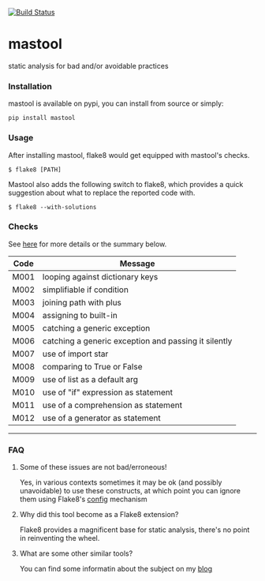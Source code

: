[![Build Status](https://travis-ci.org/omaraboumrad/mastool.svg?branch=master)](https://travis-ci.org/omaraboumrad/mastool)

# mastool

static analysis for bad and/or avoidable practices

### Installation

mastool is available on pypi, you can install from source or simply:

    pip install mastool

### Usage

After installing mastool, flake8 would get equipped with mastool's checks.

    $ flake8 [PATH]

Mastool also adds the following switch to flake8, which provides a quick
suggestion about what to replace the reported code with.

    $ flake8 --with-solutions

### Checks

See [here](https://github.com/omaraboumrad/mastool/wiki/Practices) for more details or the summary below.

Code | Message
--- | ---
M001 | looping against dictionary keys
M002 | simplifiable if condition
M003 | joining path with plus
M004 | assigning to built-in
M005 | catching a generic exception
M006 | catching a generic exception and passing it silently
M007 | use of import star
M008 | comparing to True or False
M009 | use of list as a default arg
M010 | use of "if" expression as statement
M011 | use of a comprehension as statement
M012 | use of a generator as statement

---

### FAQ

1. Some of these issues are not bad/erroneous!

    Yes, in various contexts sometimes it may be ok (and possibly unavoidable) to
    use these constructs, at which point you can ignore them using Flake8's [config](http://flake8.readthedocs.org/en/latest/config.html)
    mechanism

2. Why did this tool become as a Flake8 extension?

    Flake8 provides a magnificent base for static analysis, there's no point
    in reinventing the wheel.

3. What are some other similar tools?

    You can find some informatin about the subject on my [blog](http://aboumrad.info/essential-python-tools-quality.html)
